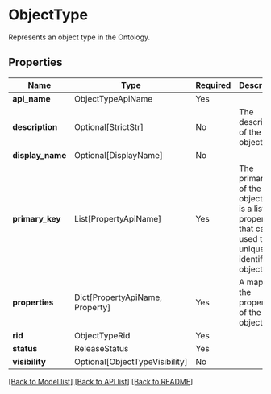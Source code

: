 # ObjectType

Represents an object type in the Ontology.

## Properties
| Name | Type | Required | Description |
| ------------ | ------------- | ------------- | ------------- |
**api_name** | ObjectTypeApiName | Yes |  |
**description** | Optional[StrictStr] | No | The description of the object type. |
**display_name** | Optional[DisplayName] | No |  |
**primary_key** | List[PropertyApiName] | Yes | The primary key of the object. This is a list of properties that can be used to uniquely identify the object. |
**properties** | Dict[PropertyApiName, Property] | Yes | A map of the properties of the object type. |
**rid** | ObjectTypeRid | Yes |  |
**status** | ReleaseStatus | Yes |  |
**visibility** | Optional[ObjectTypeVisibility] | No |  |


[[Back to Model list]](../../README.md#documentation-for-models) [[Back to API list]](../../README.md#documentation-for-api-endpoints) [[Back to README]](../../README.md)

